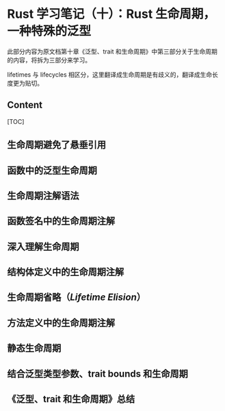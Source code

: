 # Rust 学习笔记（十）：Rust 生命周期，一种特殊的泛型

此部分内容为原文档第十章《泛型、trait 和生命周期》中第三部分关于生命周期的内容，将拆为三部分来学习。

lifetimes 与 lifecycles 相区分，这里翻译成生命周期是有歧义的，翻译成生命长度更为贴切。

## Content

[TOC]

## 生命周期避免了悬垂引用



## 函数中的泛型生命周期



## 生命周期注解语法



## 函数签名中的生命周期注解



## 深入理解生命周期



## 结构体定义中的生命周期注解



## 生命周期省略（*Lifetime Elision*）



## 方法定义中的生命周期注解



## 静态生命周期



## 结合泛型类型参数、trait bounds 和生命周期



## 《泛型、trait 和生命周期》总结



